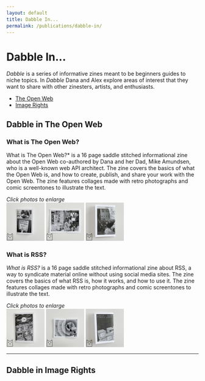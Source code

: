 ```yaml
---
layout: default
title: Dabble In...
permalink: /publications/dabble-in/
---
```


# Dabble In...

*Dabble* is a series of informative zines meant to be beginners guides to niche topics. In *Dabble* Dana and Alex explore areas of interest that they want to share with other zinesters, artists, and enthusiasts.

- <a href="#OpenWeb">The Open Web</a>
- <a href="#ImageRights">Image Rights</a>

<p></p>

<h2 id="OpenWeb">Dabble in The Open Web</h3>

### What is The Open Web?
What is The Open Web?* is a 16 page saddle stitched informational zine about the Open Web co-authored by Dana and her Dad, Mike Amundsen, who is a well-known web API architect. The zine covers the basics of what the Open Web is, and how to create, publish, and share your work with the Open Web. The zine features collages made with retro photographs and comic screentones to illustrate the text.

*Click photos to enlarge*   
<a href="/assets/img/publications/what-is-the-open-web_dana_1.png"><img src="/assets/img/publications/what-is-the-open-web_dana_1.png" alt="A photo of the cover of 'What is Rss?' featuring retro desktop computer monitors on a black background." width="100"></a>
<a href="/assets/img/publications/what-is-the-open-web_dana_2.png"><img src="/assets/img/publications/what-is-the-open-web_dana_2.png" alt="A photo showing some of the pages of the zine, featuring typewriter style fonts and black and white photography collages." width="100"></a>
<a href="/assets/img/publications/what-is-the-open-web.png"><img src="/assets/img/publications/what-is-the-open-web_dana_3.png" alt="A photo of the back of the zine." width="100"></a>

### What is RSS?
*What is RSS?* is a 16 page saddle stitched informational zine about RSS, a way to syndicate material online without using social media sites. The zine covers the basics of what RSS is, how it works, and how to use it. The zine features collages made with retro photographs and comic screentones to illustrate the text.

*Click photos to enlarge*  
<a href="/assets/img/publications/what-is-rss_dana_1.png"><img src="/assets/img/publications/what-is-rss_dana_1.png" alt="A photo of the cover of 'What is Rss?' featuring retro desktop computer monitors on a black background." width="100"></a>
<a href="/assets/img/publications/what-is-rss_dana_2.png"><img src="/assets/img/publications/what-is-rss_dana_2.png" alt="A photo showing some of the pages of the zine, featuring typewriter style fonts and black and white photography collages." width="100"></a>
<a href="/assets/img/publications/what-is-rss.png"><img src="/assets/img/publications/what-is-rss_dana_3.png" alt="A photo of the back of the zine." width="100"></a>

<hr></hr>

<h2 id="ImageRights">Dabble in Image Rights</h2>
